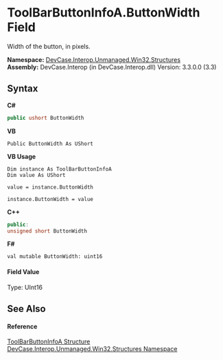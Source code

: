 # ToolBarButtonInfoA.ButtonWidth Field
 

Width of the button, in pixels.

**Namespace:**&nbsp;<a href="N_DevCase_Interop_Unmanaged_Win32_Structures">DevCase.Interop.Unmanaged.Win32.Structures</a><br />**Assembly:**&nbsp;DevCase.Interop (in DevCase.Interop.dll) Version: 3.3.0.0 (3.3)

## Syntax

**C#**<br />
``` C#
public ushort ButtonWidth
```

**VB**<br />
``` VB
Public ButtonWidth As UShort
```

**VB Usage**<br />
``` VB Usage
Dim instance As ToolBarButtonInfoA
Dim value As UShort

value = instance.ButtonWidth

instance.ButtonWidth = value
```

**C++**<br />
``` C++
public:
unsigned short ButtonWidth
```

**F#**<br />
``` F#
val mutable ButtonWidth: uint16
```


#### Field Value
Type: UInt16

## See Also


#### Reference
<a href="T_DevCase_Interop_Unmanaged_Win32_Structures_ToolBarButtonInfoA">ToolBarButtonInfoA Structure</a><br /><a href="N_DevCase_Interop_Unmanaged_Win32_Structures">DevCase.Interop.Unmanaged.Win32.Structures Namespace</a><br />